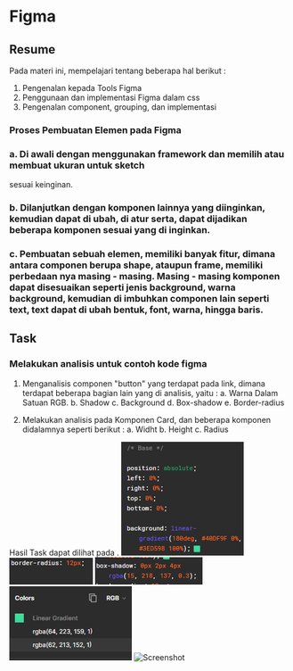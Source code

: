 # Figma

## Resume
Pada materi ini, mempelajari tentang beberapa hal berikut :
1. Pengenalan kepada Tools Figma
2. Penggunaan dan implementasi Figma dalam css
3. Pengenalan component, grouping, dan implementasi

### Proses Pembuatan Elemen pada Figma
### a. Di awali dengan menggunakan framework dan memilih atau membuat ukuran untuk sketch
sesuai keinginan.

### b. Dilanjutkan dengan komponen lainnya yang diinginkan, kemudian dapat di ubah, di atur serta, dapat dijadikan beberapa komponen sesuai yang di inginkan.

### c. Pembuatan sebuah elemen, memiliki banyak fitur, dimana antara componen berupa shape, ataupun frame, memiliki perbedaan nya masing - masing. Masing - masing komponen dapat disesuaikan seperti jenis background, warna background, kemudian di imbuhkan componen lain seperti text, text dapat di ubah bentuk, font, warna, hingga baris.

## Task 
### Melakukan analisis untuk contoh kode figma
1. Menganalisis componen "button" yang terdapat pada link, dimana terdapat beberapa bagian lain yang di analisis, yaitu :
a. Warna Dalam Satuan RGB.
b. Shadow
c. Background
d. Box-shadow
e. Border-radius

2. Melakukan analisis pada Komponen Card, dan beberapa komponen didalamnya seperti
berikut :
a. Widht
b. Height
c. Radius

Hasil Task dapat dilihat pada .
![Screenshot](./screenshot/Screenshot_Background_Button.png)
![Screenshot](./screenshot/Screenshot_Border_Radius.png)
![Screenshot](./screenshot/Screenshot_Box_Shadow.png)
![Screenshot](./screenshot/Screenshot_Button_Rgb_Color.png)
![Screenshot](./screenshot/Screenshot_Box_Width_Height_Radius.png)
